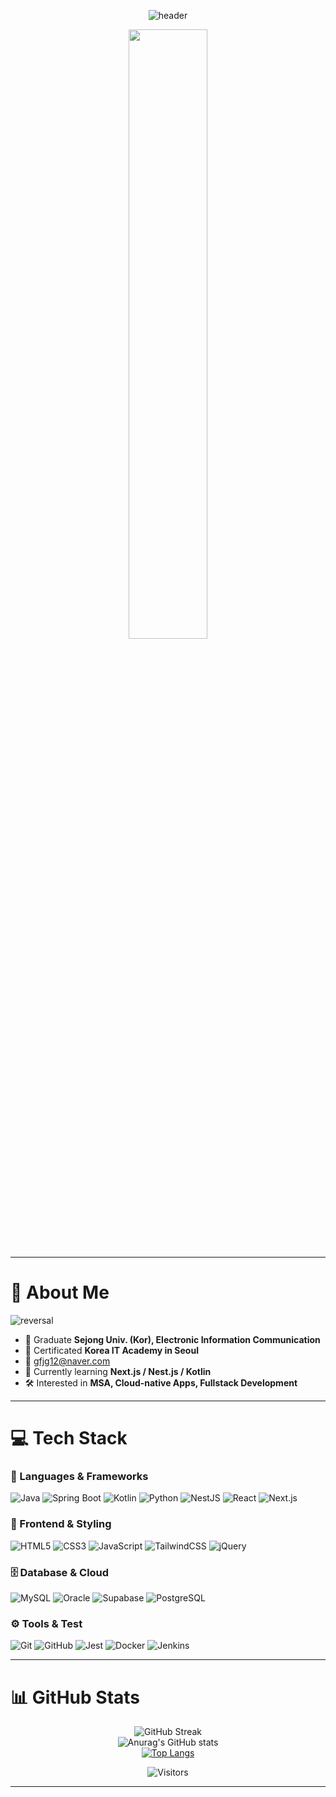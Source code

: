 <div align="center">

![header](https://capsule-render.vercel.app/api?type=waving&color=D6D6D6&height=250&animation=blinking&section=header&text=Welcome!&stroke=00BDFF&strokeWidth=2&fontSize=78&&fontColor=7BD5FF&fontAlign=75&fontAlignY=57)

<img width="50%" src="https://user-images.githubusercontent.com/93972072/177085691-1997e0b1-e843-4647-ae17-52872ad01401.gif"/>

</div>

---

# 💫 About Me  

![reversal](https://capsule-render.vercel.app/api?type=transparent&height=50&animation=twinkling&text=박진욱%20입니다%20😀&fontSize=35&fontAlign=50&fontAlignY=50&fontColor=00BDFF)

- 🏫 Graduate **Sejong Univ. (Kor), Electronic Information Communication**  
- 🎫 Certificated **Korea IT Academy in Seoul**  
- 📧 gfjg12@naver.com  
- 🌱 Currently learning **Next.js / Nest.js / Kotlin**  
- 🛠 Interested in **MSA, Cloud-native Apps, Fullstack Development**  

---

# 💻 Tech Stack  

### 🚀 Languages & Frameworks  
![Java](https://img.shields.io/badge/java-%23ED8B00.svg?style=for-the-badge&logo=java&logoColor=white)
![Spring Boot](https://img.shields.io/badge/springboot-%236DB33F.svg?style=for-the-badge&logo=spring&logoColor=white)
![Kotlin](https://img.shields.io/badge/kotlin-7F52FF.svg?style=for-the-badge&logo=kotlin&logoColor=white)
![Python](https://img.shields.io/badge/python-3670A0?style=for-the-badge&logo=python&logoColor=ffdd54)
![NestJS](https://img.shields.io/badge/nestjs-E0234E?style=for-the-badge&logo=nestjs&logoColor=white)
![React](https://img.shields.io/badge/react-61DAFB?style=for-the-badge&logo=react&logoColor=black)
![Next.js](https://img.shields.io/badge/next.js-000000?style=for-the-badge&logo=nextdotjs&logoColor=white)

### 🎨 Frontend & Styling  
![HTML5](https://img.shields.io/badge/html5-%23E34F26.svg?style=for-the-badge&logo=html5&logoColor=white)
![CSS3](https://img.shields.io/badge/css-%231572B6.svg?style=for-the-badge&logo=css3&logoColor=white)
![JavaScript](https://img.shields.io/badge/javascript-%23323330.svg?style=for-the-badge&logo=javascript&logoColor=%23F7DF1E)
![TailwindCSS](https://img.shields.io/badge/tailwindcss-38B2AC?style=for-the-badge&logo=tailwind-css&logoColor=white)
![jQuery](https://img.shields.io/badge/jquery-%230769AD.svg?style=for-the-badge&logo=jquery&logoColor=white)

### 🗄️ Database & Cloud  
![MySQL](https://img.shields.io/badge/mysql-%2300f.svg?style=for-the-badge&logo=mysql&logoColor=white)
![Oracle](https://img.shields.io/badge/oracle-F80000.svg?style=for-the-badge&logo=oracle&logoColor=white)
![Supabase](https://img.shields.io/badge/supabase-3ECF8E?style=for-the-badge&logo=supabase&logoColor=white)
![PostgreSQL](https://img.shields.io/badge/postgresql-316192.svg?style=for-the-badge&logo=postgresql&logoColor=white)

### ⚙️ Tools & Test  
![Git](https://img.shields.io/badge/git-F05032.svg?style=for-the-badge&logo=git&logoColor=white)
![GitHub](https://img.shields.io/badge/github-181717.svg?style=for-the-badge&logo=github&logoColor=white)
![Jest](https://img.shields.io/badge/jest-C21325?style=for-the-badge&logo=jest&logoColor=white)
![Docker](https://img.shields.io/badge/docker-2496ED.svg?style=for-the-badge&logo=docker&logoColor=white)
![Jenkins](https://img.shields.io/badge/jenkins-D24939?style=for-the-badge&logo=jenkins&logoColor=white)

---

# 📊 GitHub Stats  

<div align="center">

![GitHub Streak](https://streak-stats.demolab.com?user=kkkukkk&theme=prussian&hide_border=true)  
![Anurag's GitHub stats](https://github-readme-stats.vercel.app/api?username=kkkukkk&theme=prussian&show_icons=true&hide=issues&hide_border=true)  
[![Top Langs](https://github-readme-stats.vercel.app/api/top-langs/?username=kkkukkk&layout=compact&theme=prussian&hide=ipynb&langs_count=6&hide_border=true)](https://github.com/anuraghazra/github-readme-stats)

![Visitors](https://komarev.com/ghpvc/?username=kkkukkk&color=blue)

</div>

---
